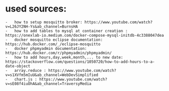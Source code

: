 

# used sources:

    -   how to setup mosquitto broker: https://www.youtube.com/watch?v=L26JY2NH-Ys&ab_channel=BurnsHA
    -   how to add tables to mysql at container creation : https://onexlab-io.medium.com/docker-compose-mysql-initdb-4c3388047dea
    -   docker mosquitto eclipse documentation: https://hub.docker.com/_/eclipse-mosquitto
    -   docker phpmyadmin documentation: https://hub.docker.com/r/phpmyadmin/phpmyadmin/
    -   how to add hours,day,week,month,... to new date: https://stackoverflow.com/questions/1050720/how-to-add-hours-to-a-date-object
    -   array.reduce : https://www.youtube.com/watch?v=s1XVfm5mIuU&ab_channel=WebDevSimplified
    -   chart.js : https://www.youtube.com/watch?v=sE08f4iuOhA&ab_channel=TraversyMedia